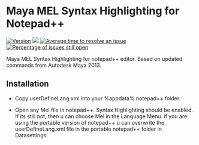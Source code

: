 # Maya MEL Syntax Highlighting for Notepad++

[![Version](https://img.shields.io/badge/version-1.0-green.svg)]()
[![](https://img.shields.io/badge/TWITTER-%40artbycrunk-blue.svg?logo=twitter&style=flat)](https://twitter.com/artbycrunk)
[![Average time to resolve an issue](https://isitmaintained.com/badge/resolution/artbycrunk/notepadpp-maya.svg)](https://isitmaintained.com/project/artbycrunk/notepadpp-maya "Average time to resolve an issue")
[![Percentage of issues still open](https://isitmaintained.com/badge/open/artbycrunk/notepadpp-maya.svg)](https://isitmaintained.com/project/artbycrunk/notepadpp-maya "Percentage of issues still open")

Maya MEL Syntax Highlighting for notepad++ editor. Based on updated commands from Autodesk Maya 2013.

## Installation

* Copy userDefineLang.xml into your %appdata% notepad++ folder.

* Open any Mel file in notepad++. Syntax Highlighting should be enabled. If its still not, then u can choose Mel in the Language Menu. if you are using the portable version of notepad++ u can overwrite the userDefineLang.xml file in the portable notepad++ folder in Datasettings.


